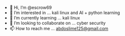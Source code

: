 - 👋 Hi, I’m @escrow69
- 👀 I’m interested in ... kali linux and AI + python learning 
- 🌱 I’m currently learning ... kali linux
- 💞️ I’m looking to collaborate on ... cyber security
- 📫 How to reach me ... abdoslime125@gmail.com

<!---
escrow69/escrow69 is a ✨ special ✨ repository because its `README.md` (this file) appears on your GitHub profile.
You can click the Preview link to take a look at your changes.
--->

